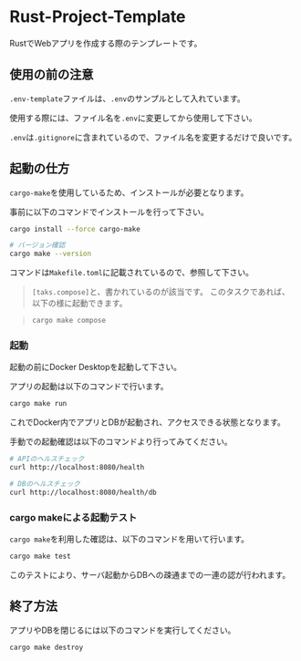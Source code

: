 # Rust-Project-Template

RustでWebアプリを作成する際のテンプレートです。

## 使用の前の注意

`.env-template`ファイルは、`.env`のサンプルとして入れています。

使用する際には、ファイル名を`.env`に変更してから使用して下さい。

`.env`は`.gitignore`に含まれているので、ファイル名を変更するだけで良いです。

## 起動の仕方

`cargo-make`を使用しているため、インストールが必要となります。

事前に以下のコマンドでインストールを行って下さい。

```sh
cargo install --force cargo-make

# バージョン確認
cargo make --version
```

コマンドは`Makefile.toml`に記載されているので、参照して下さい。

> `[taks.compose]`と、書かれているのが該当です。
> このタスクであれば、以下の様に起動できます。

> ```sh
> cargo make compose
> ```

### 起動

起動の前にDocker Desktopを起動して下さい。

アプリの起動は以下のコマンドで行います。

```sh
cargo make run
```

これでDocker内でアプリとDBが起動され、アクセスできる状態となります。

手動での起動確認は以下のコマンドより行ってみてください。

```sh
# APIのヘルスチェック
curl http://localhost:8080/health

# DBのヘルスチェック
curl http://localhost:8080/health/db
```

### cargo makeによる起動テスト

`cargo make`を利用した確認は、以下のコマンドを用いて行います。

```sh
cargo make test
```

このテストにより、サーバ起動からDBへの疎通までの一連の認が行われます。

## 終了方法

アプリやDBを閉じるには以下のコマンドを実行してください。

```sh
cargo make destroy
```
